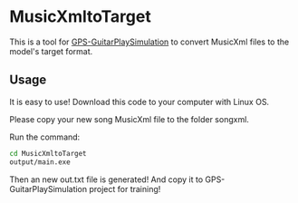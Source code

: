 # MusicXmltoTarget

This is a tool for [GPS-GuitarPlaySimulation](https://github.com/MRXuanL/GPS-GuitarPlaySimulation) to convert MusicXml files to the model's target format.

## Usage

It is easy to use!
Download this code to your computer with Linux OS.



Please copy your new song MusicXml file to the folder songxml.

Run the command:
```sh
cd MusicXmltoTarget
output/main.exe
```

Then an new out.txt file is generated! And copy it to GPS-GuitarPlaySimulation project for training!
